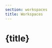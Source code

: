 ```yaml
---
section: workspaces
title: Workspaces
---
```


<script context="module">
  export const prerender = true;
</script>

# {title}
